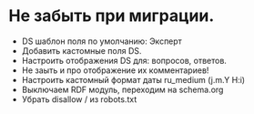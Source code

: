 # Не забыть при миграции.

*  DS шаблон поля по умолчанию: Эксперт
*  Добавить кастомные поля DS.
*  Настроить отображения DS для: вопросов, ответов.
*  Не заыть и про отображение их комментариев!
*  Настроить кастомный формат даты ru_medium (j.m.Y H:i)
*  Выключаем RDF модуль, переходим на schema.org
*  Убрать disallow / из robots.txt

